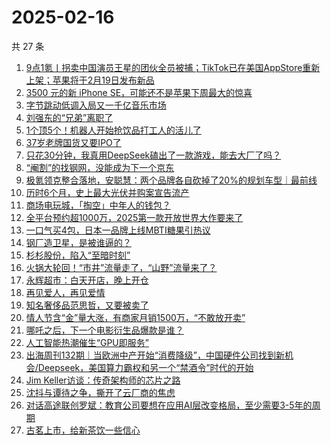 # 2025-02-16

共 27 条

<!-- BEGIN 36KR -->
<!-- 最后更新时间 2025-02-16 00:15:54 +0800 -->
1. [9点1氪丨拐卖中国演员王星的团伙全员被捕；TikTok已在美国AppStore重新上架；苹果将于2月19日发布新品](https://36kr.com/p/3167170590140936)
1. [3500 元的新 iPhone SE，可能还不是苹果下周最大的惊喜](https://36kr.com/p/3167297655974408)
1. [字节跳动低调入局又一千亿音乐市场](https://36kr.com/p/3166533776681736)
1. [刘强东的“兄弟”离职了](https://36kr.com/p/3163244652314368)
1. [1个顶5个！机器人开始抢饮品打工人的活儿了](https://36kr.com/p/3167210168167171)
1. [37岁老牌国货又要IPO了](https://36kr.com/p/3167251759311369)
1. [只花30分钟，我真用DeepSeek磕出了一款游戏，能去大厂了吗？](https://36kr.com/p/3166484084124162)
1. [“阉割”的找钢网，没能成为下一个京东](https://36kr.com/p/3163299359800840)
1. [极氪领克整合落地，安聪慧：两个品牌各自砍掉了20%的规划车型｜最前线](https://36kr.com/p/3166312095214089)
1. [历时6个月，史上最大光伏并购案宣告流产](https://36kr.com/p/3166598193757703)
1. [商场电玩城，「掏空」中年人的钱包？](https://36kr.com/p/3167184670272005)
1. [全平台预约超1000万，2025第一款开放世界大作要来了](https://36kr.com/p/3166594811685381)
1. [一口气买4包，日本一品牌上线MBTI糖果引热议](https://36kr.com/p/3165749679434503)
1. [钢厂造卫星，是被谁逼的？](https://36kr.com/p/3164705392639748)
1. [杉杉股份，陷入“至暗时刻”](https://36kr.com/p/3164351662145281)
1. [火锅大轮回！“市井”流量走了，“山野”流量来了？](https://36kr.com/p/3164393203023618)
1. [永辉超市：白天开店，晚上开仓](https://36kr.com/p/3166484817799936)
1. [再见爱人，再见爱情](https://36kr.com/p/3165839267261192)
1. [知名奢侈品范思哲，又要被卖了](https://36kr.com/p/3167275677149703)
1. [情人节含“金”量大涨，有商家月销1500万，“不敢放开卖”](https://36kr.com/p/3166479883660040)
1. [哪吒之后，下一个电影衍生品爆款是谁？](https://36kr.com/p/3166480989186567)
1. [人工智能热潮催生“GPU即服务”](https://36kr.com/p/3156600691841796)
1. [出海周刊132期｜当欧洲中产开始“消费降级”，中国硬件公司找到新机会/Deepseek，美国算力霸权和另一个“禁酒令”时代的开始](https://36kr.com/p/3167146142264064)
1. [Jim Keller访谈：传奇架构师的芯片之路](https://36kr.com/p/3167264922577408)
1. [沈抖与谭待之争，撕开了云厂商的焦虑](https://36kr.com/p/3166491355671043)
1. [对话高途联创罗斌：教育公司要想在应用AI层改变格局，至少需要3-5年的周期](https://36kr.com/p/3165866538380039)
1. [古茗上市，给新茶饮一些信心](https://36kr.com/p/3166564617071367)
<!-- END 36KR -->